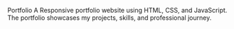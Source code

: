 Portfolio
A Responsive portfolio website using HTML, CSS, and JavaScript. The portfolio showcases my projects, skills, and professional journey.
